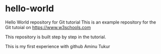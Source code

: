 # hello-world
Hello World repository for Git tutorial
This is an example repository for the Git tutoial on https://www.w3schools.com

This repository is built step by step in the tutorial.

This is my first experience with github
Aminu Tukur
